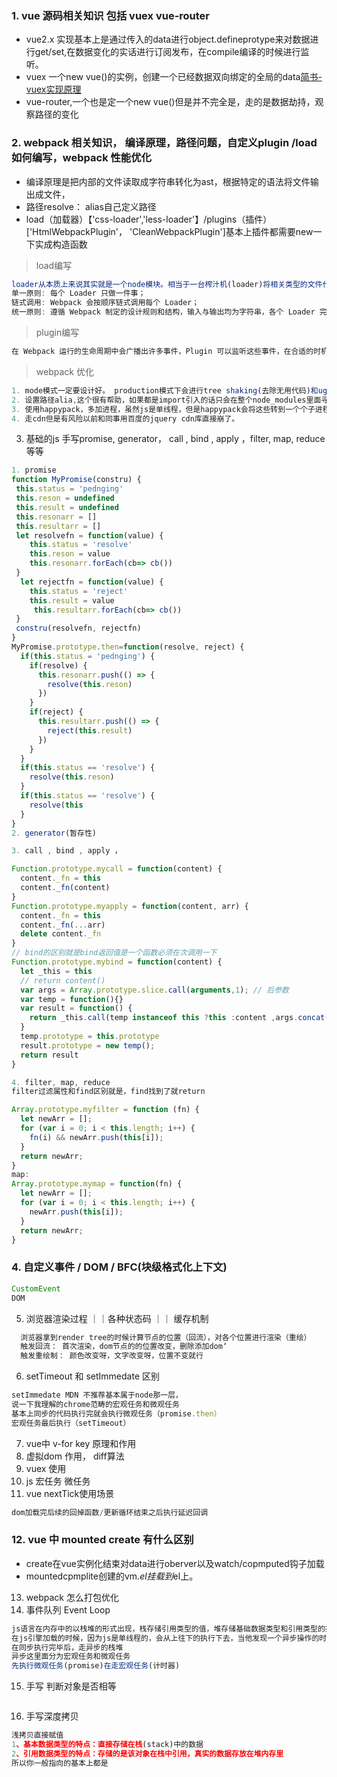 ### 1. vue 源码相关知识 包括 vuex vue-router
* vue2.x 实现基本上是通过传入的data进行object.defineprotype来对数据进行get/set,在数据变化的实话进行订阅发布，在compile编译的时候进行监听。
* vuex 一个new vue()的实例，创建一个已经数据双向绑定的全局的data[简书-vuex实现原理](https://www.jianshu.com/p/87db06d5b84e)
* vue-router,一个也是定一个new vue()但是并不完全是，走的是数据劫持，观察路径的变化



### 2. webpack 相关知识， 编译原理，路径问题，自定义plugin /load 如何编写，webpack 性能优化
* 编译原理是把内部的文件读取成字符串转化为ast，根据特定的语法将文件输出成文件，
* 路径resolve： alias自己定义路径
* load（加载器）【'css-loader','less-loader'】/plugins（插件）['HtmlWebpackPlugin'， 'CleanWebpackPlugin']基本上插件都需要new一下实成构造函数
> load编写
```js
loader从本质上来说其实就是一个node模块。相当于一台榨汁机(loader)将相关类型的文件代码(code)给它。根据我们设置的规则，经过它的一系列加工后还给我们加工好的果汁(code)。
单一原则: 每个 Loader 只做一件事；
链式调用: Webpack 会按顺序链式调用每个 Loader；
统一原则: 遵循 Webpack 制定的设计规则和结构，输入与输出均为字符串，各个 Loader 完全独立，即插即用；
```
> plugin编写
```js
在 Webpack 运行的生命周期中会广播出许多事件，Plugin 可以监听这些事件，在合适的时机通过Webpack提供的API改变输出结果。通俗来说：一盘美味的 盐豆炒鸡蛋 需要经历烧油 炒制 调味到最后的装盘等过程，而plugin相当于可以监控每个环节并进行操作，比如可以写一个少放胡椒粉plugin,监控webpack暴露出的生命周期事件(调味)，在调味的时候执行少放胡椒粉操作。那么它与loader的区别是什么呢？上面我们也提到了loader的单一原则,loader只能一件事，比如说less-loader,只能解析less文件，plugin则是针对整个流程执行广泛的任务。

```
> webpack 优化
```js
1. mode模式一定要设计好。 production模式下会进行tree shaking(去除无用代码)和uglifyjs(代码压缩混淆)
2. 设置路径alia,这个很有帮助，如果都是import引入的话只会在整个node_modules里面寻找会占内存的
3. 使用happypack，多加进程，虽然js是单线程，但是happypack会将这些转到一个个子进程中。
4. 走cdn但是有风险以前和同事用百度的jquery cdn库直接崩了。
```

3. 基础的js  手写promise, generator， call , bind , apply ，filter, map, reduce等等
```js
1. promise
function MyPromise(constru) {
 this.status = 'pednging'
 this.reson = undefined
 this.result = undefined
 this.resonarr = []
 this.resultarr = []
 let resolvefn = function(value) {
    this.status = 'resolve'
    this.reson = value
    this.resonarr.forEach(cb=> cb())
 }
  let rejectfn = function(value) {
    this.status = 'reject'
    this.result = value
     this.resultarr.forEach(cb=> cb())
 }
 constru(resolvefn, rejectfn)
}
MyPromise.prototype.then=function(resolve, reject) {
  if(this.status = 'pednging') {
    if(resolve) {
      this.resonarr.push(() => {
        resolve(this.reson)
      })
    }
    if(reject) {
      this.resultarr.push(() => {
        reject(this.result)
      })
    } 
  }
  if(this.status == 'resolve') {
    resolve(this.reson)
  }
  if(this.status == 'resolve') {
    resolve(this
  }
}
2. generator(暂存性)

3. call , bind , apply ，

Function.prototype.mycall = function(content) {
  content._fn = this
  content._fn(content)
}
Function.prototype.myapply = function(content, arr) {
  content._fn = this
  content._fn(...arr)
  delete content._fn 
}
// bind的区别就是bind返回值是一个函数必须在次调用一下
Function.prototype.mybind = function(content) {
  let _this = this
  // return content()
  var args = Array.prototype.slice.call(arguments,1); // 后参数
  var temp = function(){}
  var result = function() {
    return _this.call(temp instanceof this ?this :content ,args.concat(Array.prototype.slice.call(arguments)) ) 
  }
  temp.prototype = this.prototype
  result.prototype = new temp();
  return result
}

4. filter, map, reduce
filter过滤属性和find区别就是，find找到了就return

Array.prototype.myfilter = function (fn) {
  let newArr = [];
  for (var i = 0; i < this.length; i++) {
    fn(i) && newArr.push(this[i]);
  }
  return newArr;
}
map:
Array.prototype.mymap = function(fn) {
  let newArr = [];
  for (var i = 0; i < this.length; i++) {
    newArr.push(this[i]);
  }
  return newArr;
}
```



### 4. 自定义事件 / DOM / BFC(块级格式化上下文)
```js
CustomEvent
DOM
```

5. 浏览器渲染过程 ｜｜各种状态码 ｜｜  缓存机制
```js
  浏览器拿到render tree的时候计算节点的位置（回流），对各个位置进行渲染（重绘）
  触发回流： 首次渲染，dom节点的的位置改变，删除添加dom‘
  触发重绘制： 颜色改变呀，文字改变呀，位置不变就行
```
6. setTimeout 和 setImmedate 区别
```js
setImmedate MDN 不推荐基本属于node那一层，
说一下我理解的chrome范畴的宏观任务和微观任务
基本上同步的代码执行完就会执行微观任务（promise.then）
宏观任务最后执行（setTimeout）

```
7. vue中 v-for  key 原理和作用
8. 虚拟dom 作用， diff算法
9. vuex  使用
10. js 宏任务 微任务
11. vue nextTick使用场景
```js
dom加载完后续的回掉函数/更新循环结束之后执行延迟回调
```
### 12. vue 中 mounted create 有什么区别
* create在vue实例化结束对data进行oberver以及watch/copmputed钩子加载
* mountedcpmplite创建的vm.$el挂载到$el上。

13. webpack 怎么打包优化
14. 事件队列 Event Loop
```js
js语言在内存中的以栈堆的形式出现，栈存储引用类型的值，堆存储基础数据类型和引用类型的指向
在js引擎加载的时候，因为js是单线程的，会从上往下的执行下去，当他发现一个异步操作的时候会丢到栈队列中
在同步执行完毕后，走异步的栈堆
异步这里面分为宏观任务和微观任务
先执行微观任务(promise)在走宏观任务(计时器)

```
15. 手写 判断对象是否相等
```js

```
16. 手写深度拷贝
```js
浅拷贝直接赋值
1、基本数据类型的特点：直接存储在栈(stack)中的数据
2、引用数据类型的特点：存储的是该对象在栈中引用，真实的数据存放在堆内存里
所以你一般指向的基本上都是
```
